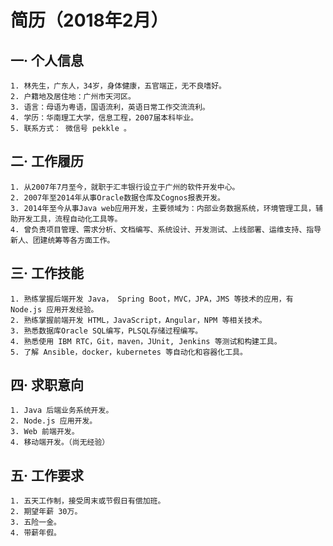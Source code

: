 # 简历（2018年2月）

## 一· 个人信息
    1. 林先生，广东人，34岁，身体健康，五官端正，无不良嗜好。
    2. 户籍地及居住地：广州市天河区。
    3. 语言：母语为粤语，国语流利，英语日常工作交流流利。
    4. 学历：华南理工大学，信息工程，2007届本科毕业。
    5. 联系方式： 微信号 pekkle 。

## 二· 工作履历
    1. 从2007年7月至今，就职于汇丰银行设立于广州的软件开发中心。
    2. 2007年至2014年从事Oracle数据仓库及Cognos报表开发。
    3. 2014年至今从事Java web应用开发，主要领域为：内部业务数据系统，环境管理工具，辅助开发工具，流程自动化工具等。
    4. 曾负责项目管理、需求分析、文档编写、系统设计、开发测试、上线部署、运维支持、指导新人、团建统筹等各方面工作。

## 三· 工作技能
    1. 熟练掌握后端开发 Java， Spring Boot，MVC，JPA，JMS 等技术的应用，有 Node.js 应用开发经验。
    2. 熟练掌握前端开发 HTML，JavaScript，Angular，NPM 等相关技术。
    3. 熟悉数据库Oracle SQL编写，PLSQL存储过程编写。
    4. 熟悉使用 IBM RTC，Git，maven，JUnit, Jenkins 等测试和构建工具。
    5. 了解 Ansible，docker，kubernetes 等自动化和容器化工具。

## 四· 求职意向
    1. Java 后端业务系统开发。
    2. Node.js 应用开发。
    3. Web 前端开发。
    4. 移动端开发。（尚无经验）

## 五· 工作要求
    1. 五天工作制，接受周末或节假日有偿加班。
    2. 期望年薪 30万。
    3. 五险一金。
    4. 带薪年假。
